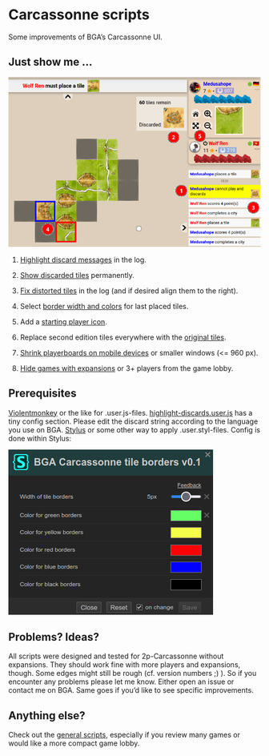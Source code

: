 # Carcassonne scripts
Some improvements of BGA’s Carcassonne UI.

## Just show me …
![screenshot-board](/carcassonne/img/screenshot-board.png?raw=true)
1) <a href="highlight-discards.user.js">Highlight discard messages</a> in the log.
2) <a href="highlight-discards.user.js">Show discarded tiles</a> permanently.
3) <a href="log-tiles-fix.user.styl">Fix distorted tiles</a> in the log (and if desired align them to the right).
4) Select <a href="tile-borders.user.styl">border width and colors</a> for last placed tiles.
5) Add a <a href="starting-player-tag.user.js">starting player icon</a>.

6) Replace second edition tiles everywhere with the <a href="original-tiles.user.styl">original tiles</a>.
7) <a href="mobile-condensed-playerboards.user.styl">Shrink playerboards on mobile devices</a> or smaller windows (<= 960 px).
8) <a href="lobby-hide-cce.user.js">Hide games with expansions</a> or 3+ players from the game lobby.

## Prerequisites
<a href="https://violentmonkey.github.io/">Violentmonkey</a> or the like for .user.js-files. <a href="/highlight-discards.user.js">highlight-discards.user.js</a> has a tiny config section. Please edit the discard string according to the language you use on BGA.
<a href="https://github.com/openstyles/stylus#readme">Stylus</a> or some other way to apply .user.styl-files. Config is done within Stylus:

![screenshot-stylus.png](/carcassonne/img/screenshot-stylus.png?raw=true)

## Problems? Ideas?
All scripts were designed and tested for 2p-Carcassonne without expansions. They should work fine with more players and expansions, though. Some edges might still be rough (cf. version numbers ;) ). So if you encounter any problems please let me know. Either open an issue or contact me on BGA. Same goes if you’d like to see specific improvements.

## Anything else?
Check out the <a href="https://github.com/yzemaze/bga-scripts">general scripts</a>, especially if you review many games or would like a more compact game lobby.
